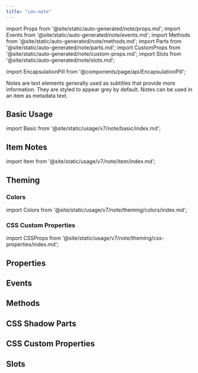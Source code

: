 ```yaml
---
title: "ion-note"
---
```

import Props from '@site/static/auto-generated/note/props.md';
import Events from '@site/static/auto-generated/note/events.md';
import Methods from '@site/static/auto-generated/note/methods.md';
import Parts from '@site/static/auto-generated/note/parts.md';
import CustomProps from '@site/static/auto-generated/note/custom-props.md';
import Slots from '@site/static/auto-generated/note/slots.md';

<head>
  <title>ion-note: Note Text Elements for iOS and Android Ionic Apps</title>
  <meta name="description" content="ion-notes are text elements generally used as subtitles that provide more information. Learn how notes can be used and styled on iOS and Android Ionic apps." />
</head>

import EncapsulationPill from '@components/page/api/EncapsulationPill';

<EncapsulationPill type="shadow" />

Notes are text elements generally used as subtitles that provide more information. They are styled to appear grey by default. Notes can be used in an item as metadata text.

## Basic Usage

import Basic from '@site/static/usage/v7/note/basic/index.md';

<Basic />

## Item Notes

import Item from '@site/static/usage/v7/note/item/index.md';

<Item />

## Theming

### Colors

import Colors from '@site/static/usage/v7/note/theming/colors/index.md';

<Colors />

### CSS Custom Properties

import CSSProps from '@site/static/usage/v7/note/theming/css-properties/index.md';

<CSSProps />


## Properties
<Props />

## Events
<Events />

## Methods
<Methods />

## CSS Shadow Parts
<Parts />

## CSS Custom Properties
<CustomProps />

## Slots
<Slots />
